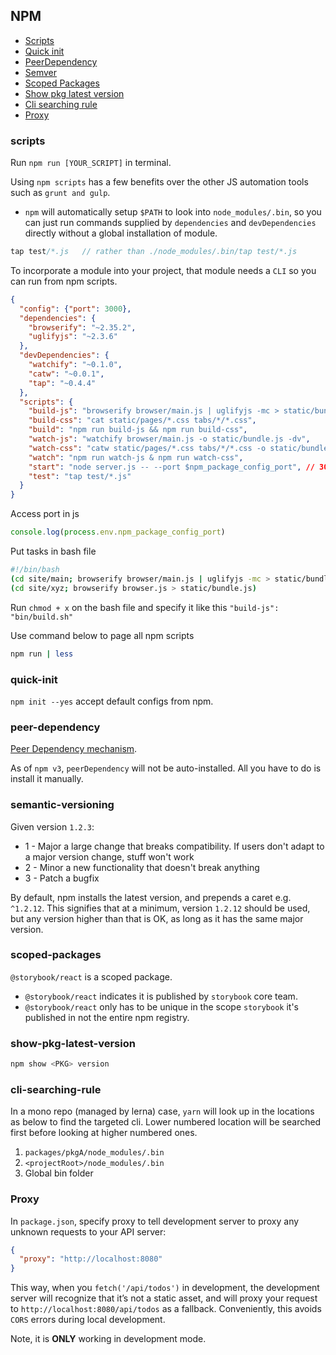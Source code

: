 ## NPM

* [Scripts](#scripts)
* [Quick init](#quick-init)
* [PeerDependency](#peer-dependency)
* [Semver](#semantic-versioning)
* [Scoped Packages](#scoped-packages)
* [Show pkg latest version](#show-pkg-latest-version)
* [Cli searching rule](#cli-searching-rule)
* [Proxy](#Proxy)

### scripts
Run `npm run [YOUR_SCRIPT]` in terminal.

Using `npm scripts` has a few benefits over the other JS automation tools such as ```grunt and gulp```.
* `npm` will automatically setup `$PATH` to look into `node_modules/.bin`, so you can just run commands supplied by `dependencies` and `devDependencies` directly without a global installation of module.

```javascript
tap test/*.js   // rather than ./node_modules/.bin/tap test/*.js
```

To incorporate a module into your project, that module needs a `CLI` so you can run from npm scripts.

```json
{ 
  "config": {"port": 3000},
  "dependencies": {
    "browserify": "~2.35.2",
    "uglifyjs": "~2.3.6"
  },
  "devDependencies": {
    "watchify": "~0.1.0",
    "catw": "~0.0.1",
    "tap": "~0.4.4"
  },
  "scripts": {
    "build-js": "browserify browser/main.js | uglifyjs -mc > static/bundle.js", 
    "build-css": "cat static/pages/*.css tabs/*/*.css",
    "build": "npm run build-js && npm run build-css",                           // run two tasks in series 
    "watch-js": "watchify browser/main.js -o static/bundle.js -dv",
    "watch-css": "catw static/pages/*.css tabs/*/*.css -o static/bundle.css -v",
    "watch": "npm run watch-js & npm run watch-css",                            // run two tasks in parallel
    "start": "node server.js -- --port $npm_package_config_port", // 3000
    "test": "tap test/*.js"
  }
}
```
Access port in js
```javascript
console.log(process.env.npm_package_config_port)
```

Put tasks in bash file
```bash
#!/bin/bash
(cd site/main; browserify browser/main.js | uglifyjs -mc > static/bundle.js)
(cd site/xyz; browserify browser.js > static/bundle.js)
```
Run `chmod + x` on the bash file and specify it like this `"build-js": "bin/build.sh"`

Use command below to page all npm scripts
```bash
npm run | less
```

### quick-init
`npm init --yes` accept default configs from npm.

### peer-dependency
[Peer Dependency mechanism](https://codingwithspike.wordpress.com/2016/01/21/dealing-with-the-deprecation-of-peerdependencies-in-npm-3/).

As of `npm v3`, `peerDependency` will not be auto-installed. All you have to do is install it manually.

### semantic-versioning
Given version `1.2.3`:
  * 1 - Major a large change that breaks compatibility. If users don't adapt to a major version change, stuff won't work
  * 2 - Minor a new functionality that doesn't break anything
  * 3 - Patch a bugfix

By default, npm installs the latest version, and prepends a caret e.g. `^1.2.12`. This signifies that at a minimum, version `1.2.12` should be used, but any version higher than that is OK, as long as it has the same major version.
 
### scoped-packages
`@storybook/react` is a scoped package.
* `@storybook/react` indicates it is published by `storybook` core team.
* `@storybook/react` only has to be unique in the scope `storybook` it's published in not the entire npm registry.

### show-pkg-latest-version
```js
npm show <PKG> version
```

### cli-searching-rule
In a mono repo (managed by lerna) case, `yarn` will look up in the locations as below to find the targeted cli. Lower numbered location will be searched first before looking at higher numbered ones.

1. `packages/pkgA/node_modules/.bin`
2. `<projectRoot>/node_modules/.bin`
3. Global bin folder 

### Proxy
In `package.json`, specify proxy to tell development server to proxy any unknown requests to your API server:
```json
{
  "proxy": "http://localhost:8080" 
}
```
This way, when you `fetch('/api/todos')` in development, the development server will recognize that it’s not a static asset, and will proxy your request to `http://localhost:8080/api/todos` as a fallback. Conveniently, this avoids `CORS` errors during local development.

Note, it is **ONLY** working in development mode.


